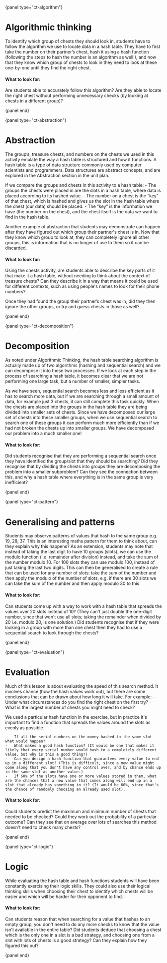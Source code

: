 {panel type="ct-algorithm"}

# Algorithmic thinking

To identify which group of chests they should look in, students have to follow the algorithm we use to locate data in a hash table. 
They have to first take the number on their partner’s chest, hash it using a hash function (following the steps to hash the number is an algorithm as well!), and now that they know which group of chests to look in they need to look at these one-by-one until they find the right chest.

#### What to look for:

Are students able to accurately follow this algorithm?
Are they able to locate the right chest without performing unnecessary checks (by looking at chests in a different group)?

{panel end}

{panel type="ct-abstraction"}

# Abstraction

The group’s, treasure chests, and numbers on the chests we used in this activity emulate the way a hash table is structured and how it functions. 
A hash table is a type of data structure commonly used by computer scientists and programmers. 
Data structures are abstract concepts, and are explored in the Abstraction section in the unit plan.

If we compare the groups and chests in this activity to a hash table:
    - The groups the chests were placed in are the slots in a hash table, where data is placed according to its hashed value.
    - The number on a chest is the “key” of that chest, which is hashed and gives us the slot in the hash table where the chest (our data) should be placed.
    - The “key” is the information we have (the number on the chest), and the chest itself is the data we want to find in the hash table.

Another example of abstraction that students may demonstrate can happen after they have figured out which group their partner's chest is in. 
Now that they know which group to look at, they can completely ignore all other groups, this is information that is no longer of use to them so it can be discarded.

#### What to look for:

Using the chests activity, are students able to describe the key parts of it that make it a hash table, without needing to think about the context of treasure chests? 
Can they describe it in a way that means it could be used for different contexts, such as using people's names to look for their phone numbers?

Once they had found the group their partner’s chest was in, did they then ignore the other groups, or try and guess chests in those as well?

{panel end}

{panel type="ct-decomposition"}

# Decomposition

As noted under Algorithmic Thinking, the hash table searching algorithm is actually made up of two algorithms (hashing and sequential search) and we can decompose it into these two processes.
If we look at each step in the process of searching a hash table, it becomes clear that we are not performing one large task, but a number of smaller, simpler tasks. 

As we have seen, sequential search becomes less and less efficient as it has to search more data, but if we are searching through a small amount of data, for example just 3 chests, it can still complete this task quickly. 
When the chests are placed into the groups in the hash table they are being divided into smaller sets of chests. 
Since we have decomposed our large set of chests into these smaller groups, when we use sequential search to search one of these groups it can perform much more efficiently than if we had not broken the chests up into smaller groups. 
We have decomposed our problem into a much smaller one!

#### What to look for:

Did students recognise that they are performing a sequential search once they have identified the group/slot that they should be searching?
Did they recognise that by dividing the chests into groups they are decomposing the problem into a smaller subproblem? 
Can they see the connection between this, and why a hash table where everything is in the same group is very inefficient?

{panel end}

{panel type="ct-pattern"}

# Generalising and patterns

Students may observe patterns of values that hash to the same group e.g. 19, 28, 37. This is an interesting maths pattern for them to think about, can they explain why this happens?
As an extension, students may note that instead of taking the last digit to have 10 groups (slots), we can use the modulo function (i.e. remainder after division) instead, and take the sum of the number modulo 10. For 100 slots they can use modulo 100, instead of just taking the last two digits. This can then be generalised to create a rule that can be used for any number of slots: take the sum of the number and then apply the modulo of the number of slots, e.g. if there are 30 slots we can take the sum of the number and then apply modulo 30 to this.

#### What to look for:

Can students come up with a way to work with a hash table that spreads the values over 20 slots instead of 10? (They can't just double the one-digit number, since that won't use all slots; taking the remainder when divided by 20 i.e. modulo 20, is one solution.)
Did students recognise that if they were looking in a group with more than one chest then they had to use a sequential search to look through the chests?

{panel end}

{panel type="ct-evaluation"}

# Evaluation

Much of this lesson is about evaluating the speed of this search method. It involves chance (how the hash values work out), but there are some conclusions that can be drawn about how long it will take. 
For example:
    -   Under what circumstances do you find the right chest on the first try?
    -   What is the largest number of chests you might need to check?

We used a particular hash function in the exercise, but in practice it's important to find a function that spreads the values around the slots as evenly as possible.

    -   If all the serial numbers on the money hashed to the same slot what would happen?
    -   What makes a good hash function? (It would be one that makes it likely that every serial number would hash to a completely different value, but why is this a good thing?)
    -   Can you design a hash function that guarantees every value to end up in a different slot? (This is difficult, since a new value might come along that you don't have any control over, and by chance ends up in the same slot as another value.)
    -   If 60% of the slots have one or more values stored in them, what are the chances that a new value that comes along will end up in a slot that already has something in it? (It would be 60%, since that's the chance of randomly choosing an already used slot).

#### What to look for:

Could students predict the maximum and minimum number of chests that needed to be checked? 
Could they work out the probability of a particular outcome? Can they see that on average over lots of searches this method doesn't need to check many chests?

{panel end}

{panel type="ct-logic"}

# Logic

While evaluating the hash table and hash functions students will have been constantly exercising their logic skills.
They could also use their logical thinking skills when choosing their chest to identify which chests will be easier and which will be harder for their opponent to find.

#### What to look for:

Can students reason that when searching for a value that hashes to an empty group, you don't need to do any more checks to know that the value isn't available in the entire table?
Did students deduce that choosing a chest which is the only one in a slot is a bad strategy, and choosing one from a slot with lots of chests is a good strategy? 
Can they explain how they figured this out?

{panel end}
